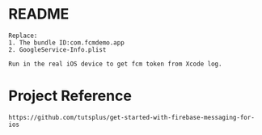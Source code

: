# README
    Replace:
    1. The bundle ID:com.fcmdemo.app
    2. GoogleService-Info.plist

    Run in the real iOS device to get fcm token from Xcode log.

# Project Reference
    https://github.com/tutsplus/get-started-with-firebase-messaging-for-ios
